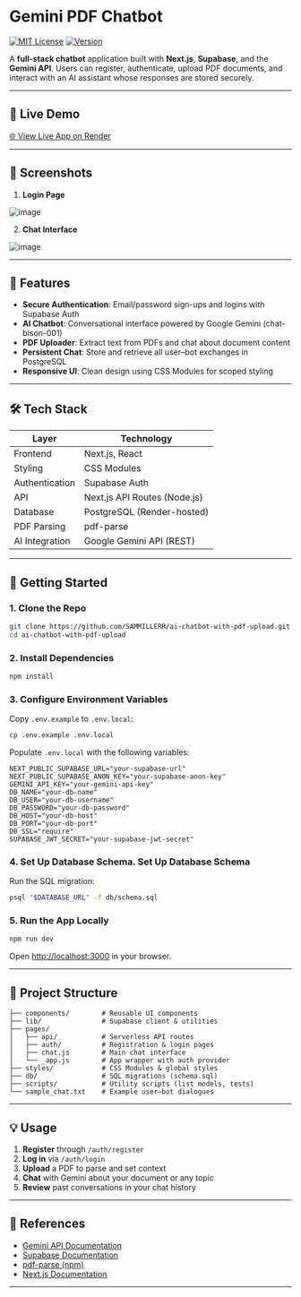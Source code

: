 # Gemini PDF Chatbot

[![MIT License](https://img.shields.io/badge/license-MIT-green)](LICENSE) [![Version](https://img.shields.io/badge/version-1.0.0-blue)]()

A **full-stack chatbot** application built with **Next.js**, **Supabase**, and the **Gemini API**. Users can register, authenticate, upload PDF documents, and interact with an AI assistant whose responses are stored securely.

---

## 🚀 Live Demo

[🌐 View Live App on Render](https://ai-chatbot-with-pdf-upload-1.onrender.com)

---

## 📸 Screenshots

<!-- Place your screenshots under /public/screenshots/ -->

1. **Login Page**

![image](https://github.com/user-attachments/assets/0f298b15-1c79-45c6-acd3-9d4e741d29a9)


2. **Chat Interface**

![image](https://github.com/user-attachments/assets/02ad352c-b5b1-4485-bc7f-635a159a5972)


---

## 🎯 Features

* **Secure Authentication**: Email/password sign-ups and logins with Supabase Auth
* **AI Chatbot**: Conversational interface powered by Google Gemini (chat-bison-001)
* **PDF Uploader**: Extract text from PDFs and chat about document content
* **Persistent Chat**: Store and retrieve all user–bot exchanges in PostgreSQL
* **Responsive UI**: Clean design using CSS Modules for scoped styling

---

## 🛠️ Tech Stack

| Layer          | Technology                   |
| -------------- | ---------------------------- |
| Frontend       | Next.js, React               |
| Styling        | CSS Modules                  |
| Authentication | Supabase Auth                |
| API            | Next.js API Routes (Node.js) |
| Database       | PostgreSQL (Render-hosted)   |
| PDF Parsing    | pdf-parse                    |
| AI Integration | Google Gemini API (REST)     |

---

## 🚀 Getting Started

### 1. Clone the Repo

```bash
git clone https://github.com/SAMMILLERR/ai-chatbot-with-pdf-upload.git
cd ai-chatbot-with-pdf-upload
```

### 2. Install Dependencies

```bash
npm install
```

### 3. Configure Environment Variables

Copy `.env.example` to `.env.local`:

```bash
cp .env.example .env.local
```

Populate `.env.local` with the following variables:

```env
NEXT_PUBLIC_SUPABASE_URL="your-supabase-url"
NEXT_PUBLIC_SUPABASE_ANON_KEY="your-supabase-anon-key"
GEMINI_API_KEY="your-gemini-api-key"
DB_NAME="your-db-name"
DB_USER="your-db-username"
DB_PASSWORD="your-db-password"
DB_HOST="your-db-host"
DB_PORT="your-db-port"
DB_SSL="require"
SUPABASE_JWT_SECRET="your-supabase-jwt-secret"
```

### 4. Set Up Database Schema. Set Up Database Schema

Run the SQL migration:

```bash
psql "$DATABASE_URL" -f db/schema.sql
```

### 5. Run the App Locally

```bash
npm run dev
```

Open [http://localhost:3000](http://localhost:3000) in your browser.

---

## 📂 Project Structure

```
├── components/        # Reusable UI components
├── lib/               # Supabase client & utilities
├── pages/
│   ├── api/           # Serverless API routes
│   ├── auth/          # Registration & login pages
│   ├── chat.js        # Main chat interface
│   └── _app.js        # App wrapper with auth provider
├── styles/            # CSS Modules & global styles
├── db/                # SQL migrations (schema.sql)
├── scripts/           # Utility scripts (list models, tests)
└── sample_chat.txt    # Example user–bot dialogues
```

---

## 💡 Usage

1. **Register** through `/auth/register`
2. **Log in** via `/auth/login`
3. **Upload** a PDF to parse and set context
4. **Chat** with Gemini about your document or any topic
5. **Review** past conversations in your chat history

---

## 📖 References

* [Gemini API Documentation](https://ai.google.dev/gemini-api/docs)
* [Supabase Documentation](https://supabase.com/docs)
* [pdf-parse (npm)](https://www.npmjs.com/package/pdf-parse)
* [Next.js Documentation](https://nextjs.org/docs)

---


